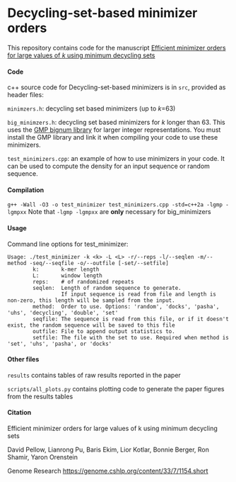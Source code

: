 # Decycling-set-based minimizer orders

This repository contains code for the manuscript [Efficient minimizer orders for large values of *k* using minimum decycling sets](https://www.biorxiv.org/content/10.1101/2022.10.18.512682)

#### Code
c++ source code for Decycling-set-based minimizers is in `src`, provided as header files:

`minimzers.h`: decycling set based minimizers (up to *k*=63)

`big_minimzers.h`: decycling set based minimizers for *k* longer than 63. This uses the [GMP bignum library](https://gmplib.org/) for larger integer representations. You must install the GMP library and link it when compiling your code to use these minimizers.

`test_minimizers.cpp`: an example of how to use minimizers in your code. It can be used to compute the density for an input sequence or random sequence.

#### Compilation 
`g++ -Wall -O3 -o test_minimizer test_minimizers.cpp -std=c++2a -lgmp -lgmpxx` Note that `-lgmp -lgmpxx` are **only** necessary for big_minimizers

#### Usage
Command line options for test_minimizer:
```
Usage: ./test_minimizer -k <k> -L <L> -r/--reps -l/--seqlen -m/--method -seq/--seqfile -o/--outfile [-set/--setfile]
        k:       k-mer length
        L:       window length
        reps:    # of randomized repeats
        seqlen:  Length of random sequence to generate.
                 If input sequence is read from file and length is non-zero, this length will be sampled from the input.
        method:  Order to use. Options: 'random', 'docks', 'pasha', 'uhs', 'decycling', 'double', 'set'
        seqfile: The sequence is read from this file, or if it doesn't exist, the random sequence will be saved to this file
        outfile: File to append output statistics to.
        setfile: The file with the set to use. Required when method is 'set', 'uhs', 'pasha', or 'docks'
```

#### Other files
`results` contains tables of raw results reported in the paper

`scripts/all_plots.py` contains plotting code to generate the paper figures from the results tables

#### Citation
Efficient minimizer orders for large values of k using minimum decycling sets

David Pellow, Lianrong Pu, Baris Ekim, Lior Kotlar, Bonnie Berger, Ron Shamir, Yaron Orenstein

Genome Research https://genome.cshlp.org/content/33/7/1154.short


